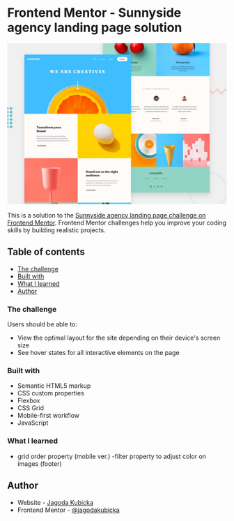 # Frontend Mentor - Sunnyside agency landing page solution

![Design preview for the Sunnyside agency landing page coding challenge](./design/desktop-preview.jpg)

This is a solution to the [Sunnyside agency landing page challenge on Frontend Mentor](https://www.frontendmentor.io/challenges/sunnyside-agency-landing-page-7yVs3B6ef). Frontend Mentor challenges help you improve your coding skills by building realistic projects.

## Table of contents

- [The challenge](#the-challenge)
- [Built with](#built-with)
- [What I learned](#what-i-learned)
- [Author](#author)

### The challenge

Users should be able to:

- View the optimal layout for the site depending on their device's screen size
- See hover states for all interactive elements on the page

### Built with

- Semantic HTML5 markup
- CSS custom properties
- Flexbox
- CSS Grid
- Mobile-first workflow
- JavaScript

### What I learned

- grid order property (mobile ver.)
  -filter property to adjust color on images (footer)

## Author

- Website - [Jagoda Kubicka](https://github.com/jagodakubicka)
- Frontend Mentor - [@jagodakubicka](https://www.frontendmentor.io/profile/jagodakubicka)
